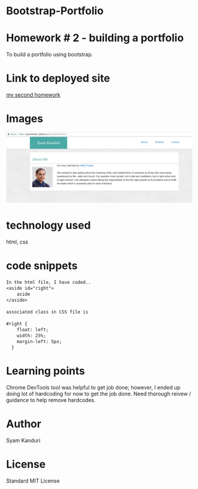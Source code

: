 # Bootstrap-Portfolio

<!-- Put the name of the project after the # -->
<!-- the # means h1  -->
# Homework # 2 - building a portfolio

<!-- Put a description of what the project is -->
To build a portfolio  using bootstrap. 

# Link to deployed site
<!-- make a link to the deployed site --> 
<!-- [What the user will see](the link to the deployed site) -->
[my second homework](https://syamkanduri1.github.io/HW-Wireframe/)



# Images
<!-- take a picture of the image and add it into the readme  -->
<!-- ![image title](path or link to image) -->

![Solution Outline](./Solution-Image.JPG)

# technology used
<!-- make a list of technology used -->
<!-- what you used for this web app, like html css -->

html, css
<!-- 
1. First ordered list item
2. Another item
⋅⋅* Unordered sub-list. 
1. Actual numbers don't matter, just that it's a number
⋅⋅1. Ordered sub-list
4. And another item. 
-->


# code snippets
<!-- put snippets of code inside ``` ``` so it will look like code -->
<!-- if you want to put blockquotes use a > -->

```
In the html file, I have coded..
<aside id="right">
    aside
</aside>

associated class in CSS file is

#right {
    float: left;
    width: 25%;
    margin-left: 5px;
  }

```


# Learning points
<!-- Learning points where you would write what you thought was helpful -->
Chrome DevTools tool was helpful to get job done; however, I ended up doing lot of hardcoding for now to get the job done. Need thorough reivew / guidance to help remove hardcodes.

# Author 
Syam Kanduri

# License
Standard MIT License
